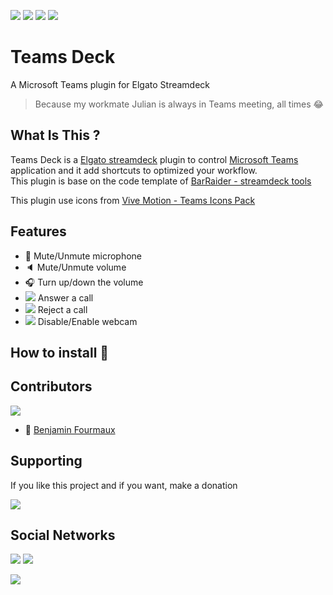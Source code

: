 [![](https://badgen.net/badge/c%23/latest/purple)]() [![](https://shields.io/badge/Microsoft-Teams-464EB8?logo=microsoftteams&style=flat&logoColor=white)]()
[![](https://shields.io/badge/Elgato-StreamDeck-darkblue?logo=elgato&style=flat&logoColor=white)]() [![](https://shields.io/badge/Windows-10-0078d4?logo=windows&style=flat&logoColor=white)]()

# Teams Deck
A Microsoft Teams plugin for Elgato Streamdeck
> Because my workmate Julian is always in Teams meeting, all times :joy:

## What Is This ?
Teams Deck is a [Elgato streamdeck](https://www.elgato.com/gaming/stream-deck) plugin to control [Microsoft Teams](https://www.microsoft.com/fr-fr/microsoft-teams/group-chat-software) application and it add shortcuts to optimized your workflow.
\
This plugin is base on the code template of [BarRaider - streamdeck tools](https://github.com/BarRaider/streamdeck-tools)

This plugin use icons from [Vive Motion - Teams Icons Pack](https://vivre-motion.com/products/microsoft-teams-rgb-png-shortcut-icons)

## Features
 - 🎤 Mute/Unmute microphone
 - 🔈 Mute/Unmute volume
 - 🎧 Turn up/down the volume
 - [![](https://shields.io/badge/-in%20progress-inactive?style=flat-square)]() Answer a call
 - [![](https://shields.io/badge/-in%20progress-inactive?style=flat-square)]() Reject a call
 - [![](https://shields.io/badge/-in%20progress-inactive?style=flat-square)]() Disable/Enable webcam
 
## How to install :rocket:
 
## Contributors
[![](https://badgen.net/github/contributors/BenjaminFourmaux/Teams-Deck)](https://github.com/BenjaminFourmaux/Teams-Deck/graphs/contributors)
- :crown: [Benjamin Fourmaux](https://github.com/BenjaminFourmaux)

## Supporting
If you like this project and if you want, make a donation

[![](https://img.shields.io/badge/PayPal-00457C?style=for-the-badge&logo=paypal&logoColor=white)](https://streamlabs.com/techben-googlefanfr)

## Social Networks
[![](https://img.shields.io/youtube/channel/subscribers/UC6iaEEz7A21SfmGcbImpYDw?color=red&style=social)](https://www.youtube.com/channel/UC6iaEEz7A21SfmGcbImpYDw)
[![](https://img.shields.io/twitter/follow/BFourmaux?style=social)](https://twitter.com/BFourmaux)

[![](http://ForTheBadge.com/images/badges/built-with-love.svg)]()
